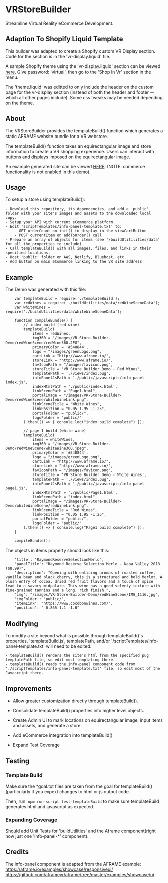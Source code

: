 # VRStoreBuilder
Streamline Virtual Reality eCommerce Development.

## Adaption To Shopify Liquid Template
This builder was adapted to create a Shopify custom VR Display section. Code for the section is in the 'vr-display.liquid' file.

A sample Shopify theme using the 'vr-display.liquid' section can be viewed [here](https://vr-builder-test-store.myshopify.com). 
Give password: 'virtual', then go to the 'Shop In Vr' section in the menu.

The 'theme.liquid' was editted to only include the header on the custom page for the vr-display section (instead of both the header and footer -- which all other pages include). Some css tweaks may be needed depending on the theme.

## About
The VRStoreBuilder provides the templateBuild() function which generates a static AFRAME website bundle for a VR webstore.

The templateBuild() function takes an equirectangular image and store information to create a VR shopping experience. Users can interact with buttons and displays imposed on the equirectangular image.

An example generated site can be viewed [HERE](https://infallible-brown-61ca35.netlify.app/): (NOTE: commerce functionality is not enabled in this demo).

## Usage
To setup a store using templateBuild(): 

    - Download this repository, its dependencies, and add a 'public' folder with your site's images and assets to the downloaded local copy.
    - Setup your API with current eCommerce platform.
    - Edit 'scriptTemplates/info-panel-template.txt' to:
        - GET orderCount on init() to display in the viewCartButton
        - POST currentItem on addToOrder() call
    - Prepare an array of objects for items (see '/buildUtitilities/data' for all the properties to include)
    - Call templateBuild() with all images, files, and links in their specified locations.   
    - Host 'public' folder on AWS, Netlify, Bluehost, etc.
    - Add button on main eCommerce linking to the VR site address

## Example
The Demo was generated with this file:
```
    var templateBuild = require('./templateBuild');
    var redWines = require('./buildUtilities/data/redWineSceneData');
    var whiteWines = require('./buildUtilities/data/whiteWineSceneData');

    function compileBundle() {
        // index build (red wine)
        templateBuild(
            items = redWines,
            img360 = "/images/VR-Store-Builder-Demo/redWineScene/redWine360.JPG",
            primaryColor = '#548844',
            logo = "/images/greenLogo.png",
            cartLink = "http://www.aframe.io/",
            storeLink = "http://www.aframe.io/",
            favIconPath = "/images/favicon.png",
            storeTitle = 'VR Store Builder Demo - Red Wines',
            templatePath = './views/index.pug',
            infoPanelJsPath = './public/javascripts/info-panel-index.js',
            indexHtmlPath = './public/index.html',
            linkScenePath = "Page1.html",
            portalImage = "/images/VR-Store-Builder-Demo/redWineScene/whiteWineLink.png",
            linkSceneTitle = "White Wines",
            linkPosition = "0.05 1.95 -1.25",
            portalFolder = "public/",
            logoFolder = "public/"
        ).then(() => { console.log("index build complete") });

        // page 1 build (white wine)
        templateBuild(
            items = whiteWines,
            img360 = "/images/VR-Store-Builder-Demo/redWineScene/whiteWine360.jpeg",
            primaryColor = '#548844',
            logo = "/images/greenLogo.png",
            cartLink = "http://www.aframe.io/",
            storeLink = "http://www.aframe.io/",
            favIconPath = "/images/favicon.png",
            storeTitle = 'VR Store Builder Demo - White Wines',
            templatePath = './views/index.pug',
            infoPanelJsPath = './public/javascripts/info-panel-page1.js',
            indexHtmlPath = './public/Page1.html',
            linkScenePath = "index.html",
            portalImage = "/images/VR-Store-Builder-Demo/whiteWineScene/redWineLink.png",
            linkSceneTitle = "Red Wines",
            linkPosition = "0.05 1.95 -1.25",
            portalFolder = "public/",
            logoFolder = "public/"
        ).then(() => { console.log("Page1 build complete") });
    }

    compileBundle();
```
The objects in items property should look like this: 
```
    'title': "RaymondReserveSelectionMerlo",
    'panelTitle': "Raymond Reserve Selection Merlo - Napa Valley 2018 ($8.99)",
    'description': "Opening with enticing aromas of roasted coffee, vanilla bean and black cherry, this is a structured and bold Merlot. A plush entry of cocoa, dried red fruit flavors and a touch of spice lead to a savory midpalate. This wine has a good velvety texture with fine-grained tannins and a long, rich finish.",
    'img': "/images/VR-Store-Builder-Demo/redWineScene/IMG_1116.jpg",
    'imgFolder': "public/",
    'itemLink': "https://www.cocobonwines.com/",
    "position": "-0.865 1.1 -1.6"
```

## Modifying
To modify a site beyond what is possible through templateBuild()'s properties, 'templateBuild.js', templatePath, 
and/or '/scriptTemplates/info-panel-template.txt' will need to be edited.

    - templateBuild() renders the site's html from the specified pug templatePath file, so edit most templating there.
    - templateBuild() reads the info-panel component code from './scriptTemplates/info-panel-template.txt' file, so edit most of the Javascript there.
   
## Improvements
- Allow greater customization directly through templateBuild().

- Consolidate templateBuild() properties into higher level objects.

- Create Admin UI to mark locations on equirectangular image, input items and assets, and generate a store.

- Add eCommerce integration into templateBuild()

- Expand Test Coverage

## Testing
### Template Build
Make sure the *goal.txt files are taken from the goal for templateBuild() (particularly if you expext changes to html 
or js output code.

Then, run: `npm run-script test-templateBuild` to make sure templateBuild generates html and javascript as expected.

### Expanding Coverage
Should add Unit Tests for 'buildUtilities' and the Aframe component(right now just one 'info-panel-*' component).

## Credits
The info-panel component is adapted from the AFRAME example:
https://aframe.io/examples/showcase/responsiveui/
https://github.com/aframevr/aframe/tree/master/examples/showcase/ui

